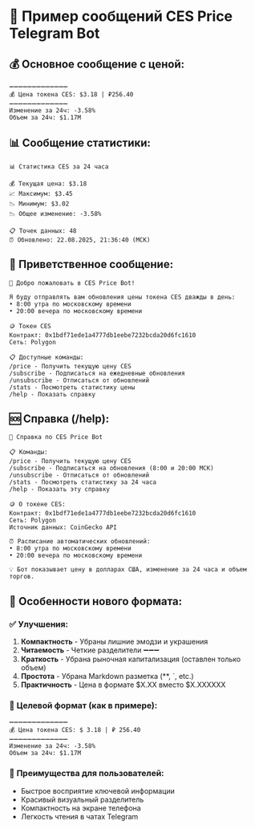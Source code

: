 # 📱 Пример сообщений CES Price Telegram Bot

## 💰 Основное сообщение с ценой:

```
➖➖➖➖➖➖➖➖➖➖➖➖➖
💰 Цена токена CES: $3.18 | ₽256.40
➖➖➖➖➖➖➖➖➖➖➖➖➖
Изменение за 24ч: -3.58%
Объем за 24ч: $1.17M
```

## 📊 Сообщение статистики:

```
📊 Статистика CES за 24 часа

💰 Текущая цена: $3.18
📈 Максимум: $3.45
📉 Минимум: $3.02
📉 Общее изменение: -3.58%

📋 Точек данных: 48
⏰ Обновлено: 22.08.2025, 21:36:40 (МСК)
```

## 🚀 Приветственное сообщение:

```
🚀 Добро пожаловать в CES Price Bot!

Я буду отправлять вам обновления цены токена CES дважды в день:
• 8:00 утра по московскому времени
• 20:00 вечера по московскому времени

🪙 Токен CES
Контракт: 0x1bdf71ede1a4777db1eebe7232bcda20d6fc1610
Сеть: Polygon

📋 Доступные команды:
/price - Получить текущую цену CES
/subscribe - Подписаться на ежедневные обновления
/unsubscribe - Отписаться от обновлений
/stats - Посмотреть статистику цены
/help - Показать справку
```

## 🆘 Справка (/help):

```
📆 Справка по CES Price Bot

📋 Команды:
/price - Получить текущую цену CES
/subscribe - Подписаться на обновления (8:00 и 20:00 МСК)
/unsubscribe - Отписаться от обновлений
/stats - Посмотреть статистику за 24 часа
/help - Показать эту справку

🪙 О токене CES:
Контракт: 0x1bdf71ede1a4777db1eebe7232bcda20d6fc1610
Сеть: Polygon
Источник данных: CoinGecko API

⏰ Расписание автоматических обновлений:
• 8:00 утра по московскому времени
• 20:00 вечера по московскому времени

💡 Бот показывает цену в долларах США, изменение за 24 часа и объем торгов.
```

## 🔧 Особенности нового формата:

### ✅ **Улучшения:**
1. **Компактность** - Убраны лишние эмодзи и украшения
2. **Читаемость** - Четкие разделители ➖➖➖
3. **Краткость** - Убрана рыночная капитализация (оставлен только объем)
4. **Простота** - Убрана Markdown разметка (**, \`, etc.)
5. **Практичность** - Цена в формате $X.XX вместо $X.XXXXXX

### 🎯 **Целевой формат (как в примере):**
```
➖➖➖➖➖➖➖➖➖➖➖➖➖
💰 Цена токена CES: $ 3.18 | ₽ 256.40
➖➖➖➖➖➖➖➖➖➖➖➖➖
Изменение за 24ч: -3.58%
Объем за 24ч: $1.17M
```

### 📱 **Преимущества для пользователей:**
- Быстрое восприятие ключевой информации
- Красивый визуальный разделитель
- Компактность на экране телефона
- Легкость чтения в чатах Telegram